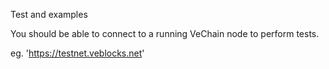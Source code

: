 Test and examples

You should be able to connect to a running VeChain node to perform tests.

eg. 'https://testnet.veblocks.net'